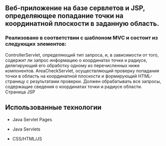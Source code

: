 ## Веб-приложение на базе сервлетов и JSP, определяющее попадание точки на координатной плоскости в заданную область.

### Реализовано в соответствии с шаблоном MVC и состоит из следующих элементов:

ControllerServlet, определяющий тип запроса, и, в зависимости от того, содержит ли запрос информацию о координатах точки и радиусе, делегирующий его обработку одному из перечисленных ниже компонентов.
AreaCheckServlet, осуществляющий проверку попадания точки в область на координатной плоскости и формирующий HTML-страницу с результатами проверки. Должен обрабатывать все запросы, содержащие сведения о координатах точки и радиусе области.
Страница JSP

## Использованные технологии

- Java Servlet Pages

- Java Servlets

- CSS/HTML/JS
